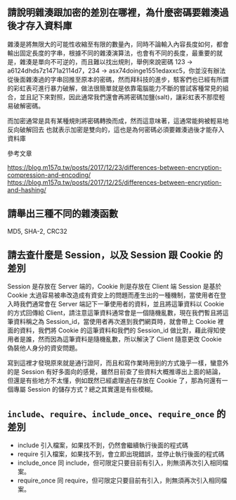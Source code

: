 ## 請說明雜湊跟加密的差別在哪裡，為什麼密碼要雜湊過後才存入資料庫
雜湊是將無限大的可能性收縮至有限的數量內，同時不論輸入內容長度如何，都會輸出固定長度的字串，根據不同的雜湊演算法，也會有不同的長度，最重要的就是，雜湊是單向不可逆的，而且難以找出規則，舉例來說密碼 123 → a6124dhds7z1471a2114d7，234 → asx74doinge1551edaxxc5，你並沒有辦法從後面雜湊過的字串回推至原本的密碼，然而拜科技的進步，駭客們也已經有所謂的彩虹表可進行暴力破解，做法很簡單就是依靠電腦能力不斷的嘗試客種常見的組合，並且記下來對照，因此通常我們還會再將密碼加鹽(salt)，讓彩虹表不那麼輕易破解密碼。

而加密通常是具有某種規則將密碼轉換而成，然而這意味著，這通常能夠被輕易地反向破解回去
也就表示加密是雙向的，這也是為何密碼必須要雜湊過後才能存入資料庫

參考文章

https://blog.m157q.tw/posts/2017/12/23/differences-between-encryption-compression-and-encoding/
https://blog.m157q.tw/posts/2017/12/25/differences-between-encryption-and-hashing/

## 請舉出三種不同的雜湊函數
MD5, SHA-2, CRC32

## 請去查什麼是 Session，以及 Session 跟 Cookie 的差別
Session 是存放在 Server 端的，Cookie 則是存放在 Client 端
Session 是基於 Cookie 太過容易被串改造成有資安上的問題而產生出的一種機制，當使用者在登入時我們通常會在 Server 端記下一筆使用者的資料，並且將這筆資料以 Cookie 的方式回傳給 Client，請注意這筆資料通常會是一個隨機亂數，現在我們暫且將這筆資料稱之為 Session_id，當使用者再次進到我們網頁時，就會帶上 Cookie 裡面的資料，我們將 Cookie 的這筆資料和我們的 Session_id 做比對，藉此得知使用者是誰，然而因為這筆資料是隨機亂數，所以解決了 Client 隨意更改 Cookie 偽裝他人身分的資安問題。

寫到這裡才發現原來就是通行證阿，而且和寫作業時用到的方式幾乎一樣，蠻意外的是 Session 有好多面向的感覺，雖然目前查了些資料大概推導出上面的結論，但還是有些地方不太懂，例如既然已經處理過在存放在 Cookie 了，那為何還有一個專屬 Session 的儲存方式？總之其實還是有些模糊。

##  `include`、`require`、`include_once`、`require_once` 的差別
- include 引入檔案，如果找不到，仍然會繼續執行後面的程式碼
- require 引入檔案，如果找不到，會立即出現錯誤，並停止執行後面的程式碼
- include_once 同 include，但可限定只要目前有引入，則無須再次引入相同檔案。
- require_once 同 require，但可限定只要目前有引入，則無須再次引入相同檔案。
